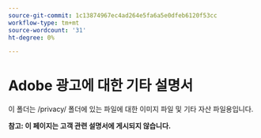 ```yaml
---
source-git-commit: 1c13874967ec4ad264e5fa6a5e0dfeb6120f53cc
workflow-type: tm+mt
source-wordcount: '31'
ht-degree: 0%

---
```

# Adobe 광고에 대한 기타 설명서

이 폴더는 /privacy/ 폴더에 있는 파일에 대한 이미지 파일 및 기타 자산 파일용입니다.

**참고: 이 페이지는 고객 관련 설명서에 게시되지 않습니다.**
